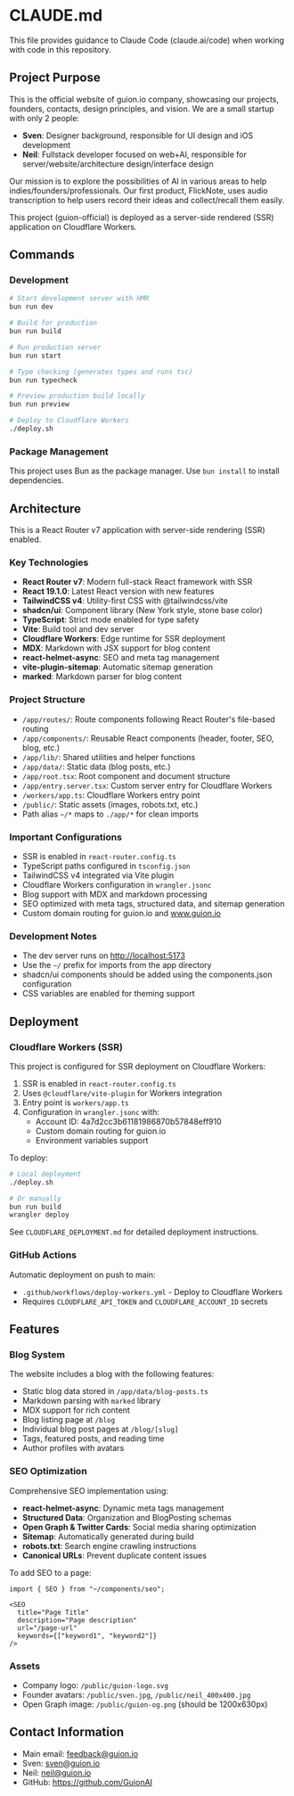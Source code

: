 # CLAUDE.md

This file provides guidance to Claude Code (claude.ai/code) when working with code in this repository.

## Project Purpose

This is the official website of guion.io company, showcasing our projects, founders, contacts, design principles, and vision. We are a small startup with only 2 people:

- **Sven**: Designer background, responsible for UI design and iOS development
- **Neil**: Fullstack developer focused on web+AI, responsible for server/website/architecture design/interface design

Our mission is to explore the possibilities of AI in various areas to help indies/founders/professionals. Our first product, FlickNote, uses audio transcription to help users record their ideas and collect/recall them easily.

This project (guion-official) is deployed as a server-side rendered (SSR) application on Cloudflare Workers.

## Commands

### Development

```bash
# Start development server with HMR
bun run dev

# Build for production
bun run build

# Run production server
bun run start

# Type checking (generates types and runs tsc)
bun run typecheck

# Preview production build locally
bun run preview

# Deploy to Cloudflare Workers
./deploy.sh
```

### Package Management

This project uses Bun as the package manager. Use `bun install` to install dependencies.

## Architecture

This is a React Router v7 application with server-side rendering (SSR) enabled.

### Key Technologies

- **React Router v7**: Modern full-stack React framework with SSR
- **React 19.1.0**: Latest React version with new features
- **TailwindCSS v4**: Utility-first CSS with @tailwindcss/vite
- **shadcn/ui**: Component library (New York style, stone base color)
- **TypeScript**: Strict mode enabled for type safety
- **Vite**: Build tool and dev server
- **Cloudflare Workers**: Edge runtime for SSR deployment
- **MDX**: Markdown with JSX support for blog content
- **react-helmet-async**: SEO and meta tag management
- **vite-plugin-sitemap**: Automatic sitemap generation
- **marked**: Markdown parser for blog content

### Project Structure

- `/app/routes/`: Route components following React Router's file-based routing
- `/app/components/`: Reusable React components (header, footer, SEO, blog, etc.)
- `/app/lib/`: Shared utilities and helper functions
- `/app/data/`: Static data (blog posts, etc.)
- `/app/root.tsx`: Root component and document structure
- `/app/entry.server.tsx`: Custom server entry for Cloudflare Workers
- `/workers/app.ts`: Cloudflare Workers entry point
- `/public/`: Static assets (images, robots.txt, etc.)
- Path alias `~/*` maps to `./app/*` for clean imports

### Important Configurations

- SSR is enabled in `react-router.config.ts`
- TypeScript paths configured in `tsconfig.json`
- TailwindCSS v4 integrated via Vite plugin
- Cloudflare Workers configuration in `wrangler.jsonc`
- Blog support with MDX and markdown processing
- SEO optimized with meta tags, structured data, and sitemap generation
- Custom domain routing for guion.io and www.guion.io

### Development Notes

- The dev server runs on <http://localhost:5173>
- Use the `~/` prefix for imports from the app directory
- shadcn/ui components should be added using the components.json configuration
- CSS variables are enabled for theming support

## Deployment

### Cloudflare Workers (SSR)

This project is configured for SSR deployment on Cloudflare Workers:

1. SSR is enabled in `react-router.config.ts`
2. Uses `@cloudflare/vite-plugin` for Workers integration
3. Entry point is `workers/app.ts`
4. Configuration in `wrangler.jsonc` with:
   - Account ID: 4a7d2cc3b61181986870b57848eff910
   - Custom domain routing for guion.io
   - Environment variables support

To deploy:
```bash
# Local deployment
./deploy.sh

# Or manually
bun run build
wrangler deploy
```

See `CLOUDFLARE_DEPLOYMENT.md` for detailed deployment instructions.

### GitHub Actions

Automatic deployment on push to main:
- `.github/workflows/deploy-workers.yml` - Deploy to Cloudflare Workers
- Requires `CLOUDFLARE_API_TOKEN` and `CLOUDFLARE_ACCOUNT_ID` secrets

## Features

### Blog System

The website includes a blog with the following features:
- Static blog data stored in `/app/data/blog-posts.ts`
- Markdown parsing with `marked` library
- MDX support for rich content
- Blog listing page at `/blog`
- Individual blog post pages at `/blog/[slug]`
- Tags, featured posts, and reading time
- Author profiles with avatars

### SEO Optimization

Comprehensive SEO implementation using:
- **react-helmet-async**: Dynamic meta tags management
- **Structured Data**: Organization and BlogPosting schemas
- **Open Graph & Twitter Cards**: Social media sharing optimization
- **Sitemap**: Automatically generated during build
- **robots.txt**: Search engine crawling instructions
- **Canonical URLs**: Prevent duplicate content issues

To add SEO to a page:
```tsx
import { SEO } from "~/components/seo";

<SEO 
  title="Page Title"
  description="Page description"
  url="/page-url"
  keywords={["keyword1", "keyword2"]}
/>
```

### Assets

- Company logo: `/public/guion-logo.svg`
- Founder avatars: `/public/sven.jpg`, `/public/neil_400x400.jpg`
- Open Graph image: `/public/guion-og.png` (should be 1200x630px)

## Contact Information

- Main email: feedback@guion.io
- Sven: sven@guion.io
- Neil: neil@guion.io
- GitHub: https://github.com/GuionAI

